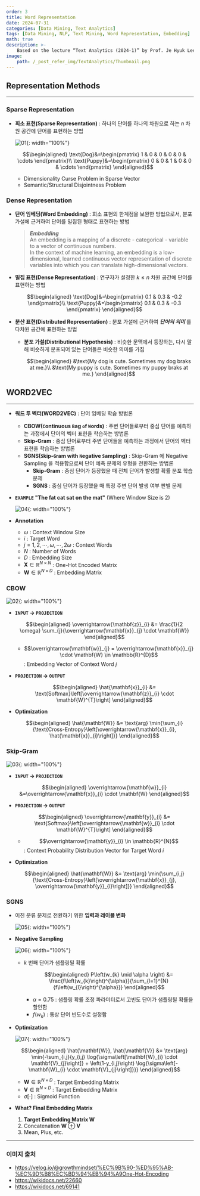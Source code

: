 ```yaml
---
order: 3
title: Word Representation
date: 2024-07-31
categories: [Data Mining, Text Analytics]
tags: [Data Mining, NLP, Text Mining, Word Representation, Embedding]
math: true
description: >-
    Based on the lecture “Text Analytics (2024-1)” by Prof. Je Hyuk Lee, Dept. of Data Science, The Grad. School, Kookmin Univ.
image:
    path: /_post_refer_img/TextAnalytics/Thumbnail.png
---
```


## Representation Methods
-----

### Sparse Representation

- **희소 표현(Sparse Representation)** : 하나의 단어를 하나의 차원으로 하는 $n$ 차원 공간에 단어를 표현하는 방법

    ![01](/_post_refer_img/TextAnalytics/03-01.png){: width="100%"}

    $$\begin{aligned}
    \text{Dog}&=\begin{pmatrix} 1 & 0 & 0 & 0 & 0 & \cdots \end{pmatrix}\\
    \text{Puppy}&=\begin{pmatrix} 0 & 0 & 1 & 0 & 0 & \cdots \end{pmatrix}
    \end{aligned}$$

    - Dimensionality Curse Problem in Sparse Vector
    - Semantic/Structural Disjointness Problem

### Dense Representation

- **단어 임베딩(Word Embedding)** : 희소 표현의 한계점을 보완한 방법으로서, 분포 가설에 근거하여 단어를 밀집된 형태로 표현하는 방법

    > ***Embedding*** <br> An embedding is a mapping of a discrete - categorical - variable to a vector of continuous numbers. <br> In the context of machine learning, an embedding is a low-dimensional, learned continuous vector representation of discrete variables into which you can translate high-dimensional vectors.

- **밀집 표현(Dense Representation)** : 연구자가 설정한 $k \le n$ 차원 공간에 단어를 표현하는 방법

    $$\begin{aligned}
    \text{Dog}&=\begin{pmatrix} 0.1 & 0.3 & -0.2 \end{pmatrix}\\
    \text{Puppy}&=\begin{pmatrix} 0.1 & 0.3 & -0.3 \end{pmatrix}
    \end{aligned}$$

- **분산 표현(Distributed Representation)** : 분포 가설에 근거하여 ***단어의 의미*** 를 다차원 공간에 표현하는 방법

    - **분포 가설(Distributional Hypothesis)** : 비슷한 문맥에서 등장하는, 다시 말해 비슷하게 분포되어 있는 단어들은 비슷한 의미를 가짐

        $$\begin{aligned}
        &\text{My dog is cute. Sometimes my dog braks at me.}\\
        &\text{My puppy is cute. Sometimes my puppy braks at me.}
        \end{aligned}$$

## WORD2VEC
-----

- **워드 투 벡터(WORD2VEC)** : 단어 임베딩 학습 방법론
    - **CBOW(`C`ontinuous `B`ag `o`f `W`ords)** : 주변 단어들로부터 중심 단어를 예측하는 과정에서 단어의 벡터 표현을 학습하는 방법론
    - **Skip-Gram** : 중심 단어로부터 주변 단어들을 예측하는 과정에서 단어의 벡터 표현을 학습하는 방법론
    - **SGNS(`S`kip-`G`ram with `N`egative `S`ampling)** : Skip-Gram 에 Negative Sampling 을 적용함으로써 단어 예측 문제의 유형을 전환하는 방법론
        - **Skip-Gram** : 중심 단어가 등장했을 때 전체 단어가 발생할 확률 분포 학습 문제
        - **SGNS** : 중심 단어가 등장했을 때 특정 주변 단어 발생 여부 판별 문제

- **`EXAMPLE` "The fat cat sat on the mat"** (Where Window Size is 2)

    ![04](/_post_refer_img/TextAnalytics/03-04.png){: width="100%"}

- **Annotation**
    - $\omega$ : Context Window Size
    - $i$ : Target Word
    - $j = 1,2,\cdots,\omega,\cdots,2\omega$ : Context Words
    - $N$ : Number of Words
    - $D$ : Embedding Size
    - $\mathbf{X} \in \mathbb{R}^{N \times N}$ : One-Hot Encoded Matrix
    - $\mathbf{W} \in \mathbb{R}^{N \times D}$ : Embedding Matrix

### CBOW

![02](/_post_refer_img/TextAnalytics/03-02.png){: width="100%"}

- **`INPUT` → `PROJECTION`**

    $$\begin{aligned}
    \overrightarrow{\mathbf{z}}_{i}
    &= \frac{1}{2 \omega} \sum_{j}{\overrightarrow{\mathbf{x}}_{j} \cdot \mathbf{W}}
    \end{aligned}$$

    - $$\overrightarrow{\mathbf{w}}_{j} = \overrightarrow{\mathbf{x}}_{j} \cdot \mathbf{W} \in \mathbb{R}^{D}$$ : Embedding Vector of Context Word $j$

- **`PROJECTION` → `OUTPUT`**

    $$\begin{aligned}
    \hat{\mathbf{x}}_{i}
    &= \text{Softmax}\left[\overrightarrow{\mathbf{z}}_{i} \cdot \mathbf{W}^{T}\right]
    \end{aligned}$$

- **Optimization**

    $$\begin{aligned}
    \hat{\mathbf{W}}
    &= \text{arg} \min{\sum_{i}{\text{Cross-Entropy}\left[\overrightarrow{\mathbf{x}}_{i}, \hat{\mathbf{x}}_{i}\right]}}
    \end{aligned}$$

### Skip-Gram

![03](/_post_refer_img/TextAnalytics/03-03.png){: width="100%"}

- **`INPUT` → `PROJECTION`**

    $$\begin{aligned}
    \overrightarrow{\mathbf{w}}_{i}
    &=\overrightarrow{\mathbf{x}}_{i} \cdot \mathbf{W}
    \end{aligned}$$

- **`PROJECTION` → `OUTPUT`**

    $$\begin{aligned}
    \overrightarrow{\mathbf{y}}_{i}
    &= \text{Softmax}\left[\overrightarrow{\mathbf{w}}_{i} \cdot \mathbf{W}^{T}\right]
    \end{aligned}$$

    - $$\overrightarrow{\mathbf{y}}_{i} \in \mathbb{R}^{N}$$ : Context Probability Distribution Vector for Target Word $i$

- **Optimization**

    $$\begin{aligned}
    \hat{\mathbf{W}}
    &= \text{arg} \min{\sum_{i,j}{\text{Cross-Entropy}\left[\overrightarrow{\mathbf{x}}_{j}, \overrightarrow{\mathbf{y}}_{i}\right]}}
    \end{aligned}$$

### SGNS

- 이진 분류 문제로 전환하기 위한 **입력과 레이블 변화**

    ![05](/_post_refer_img/TextAnalytics/03-05.png){: width="100%"}

- **Negative Sampling**

    ![06](/_post_refer_img/TextAnalytics/03-06.png){: width="100%"}

    - $k$ 번째 단어가 샘플링될 확률

        $$\begin{aligned}
        P\left(w_{k} \mid \alpha \right)
        &= \frac{f\left(w_{k}\right)^{\alpha}}{\sum_{l=1}^{N}{f\left(w_{l}\right)^{\alpha}}}
        \end{aligned}$$

        - $\alpha=0.75$ : 샘플링 확률 조정 파라미터로서 고빈도 단어가 샘플링될 확률을 할인함
        - $f\left(w_{k}\right)$ : 통상 단어 빈도수로 설정함

- **Optimization**

    ![07](/_post_refer_img/TextAnalytics/03-07.png){: width="100%"}

    $$\begin{aligned}
    \hat{\mathbf{W}}, \hat{\mathbf{V}}
    &= \text{arg} \min{-\sum_{i,j}{y_{i,j} \log{\sigma\left[\mathbf{W}_{i} \cdot \mathbf{V}_{j}\right]} + \left(1-y_{i,j}\right) \log{\sigma\left[-\mathbf{W}_{i} \cdot \mathbf{V}_{j}\right]}}}
    \end{aligned}$$

    - $\mathbf{W} \in \mathbb{R}^{N \times D}$ : Target Embedding Matrix
    - $\mathbf{V} \in \mathbb{R}^{N \times D}$ : Target Embedding Matrix
    - $\sigma\left[\cdot\right]$ : Sigmoid Function

- **What? Final Embedding Matrix**
    1. **Target Embedding Matrix $\mathbf{W}$**
    2. Concatenation $\mathbf{W} \oplus \mathbf{V}$
    3. Mean, Plus, etc.

-----

### 이미지 출처

- https://velog.io/@growthmindset/%EC%9B%90-%ED%95%AB-%EC%9D%B8%EC%BD%94%EB%94%A9One-Hot-Encoding
- https://wikidocs.net/22660
- https://wikidocs.net/69141